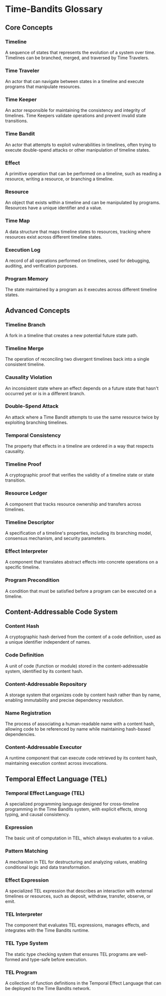 # Time-Bandits Glossary

## Core Concepts

### Timeline
A sequence of states that represents the evolution of a system over time. Timelines can be branched, merged, and traversed by Time Travelers.

### Time Traveler
An actor that can navigate between states in a timeline and execute programs that manipulate resources.

### Time Keeper
An actor responsible for maintaining the consistency and integrity of timelines. Time Keepers validate operations and prevent invalid state transitions.

### Time Bandit
An actor that attempts to exploit vulnerabilities in timelines, often trying to execute double-spend attacks or other manipulation of timeline states.

### Effect
A primitive operation that can be performed on a timeline, such as reading a resource, writing a resource, or branching a timeline.

### Resource
An object that exists within a timeline and can be manipulated by programs. Resources have a unique identifier and a value.

### Time Map
A data structure that maps timeline states to resources, tracking where resources exist across different timeline states.

### Execution Log
A record of all operations performed on timelines, used for debugging, auditing, and verification purposes.

### Program Memory
The state maintained by a program as it executes across different timeline states.

## Advanced Concepts

### Timeline Branch
A fork in a timeline that creates a new potential future state path.

### Timeline Merge
The operation of reconciling two divergent timelines back into a single consistent timeline.

### Causality Violation
An inconsistent state where an effect depends on a future state that hasn't occurred yet or is in a different branch.

### Double-Spend Attack
An attack where a Time Bandit attempts to use the same resource twice by exploiting branching timelines.

### Temporal Consistency
The property that effects in a timeline are ordered in a way that respects causality.

### Timeline Proof
A cryptographic proof that verifies the validity of a timeline state or state transition.

### Resource Ledger
A component that tracks resource ownership and transfers across timelines.

### Timeline Descriptor
A specification of a timeline's properties, including its branching model, consensus mechanism, and security parameters.

### Effect Interpreter
A component that translates abstract effects into concrete operations on a specific timeline.

### Program Precondition
A condition that must be satisfied before a program can be executed on a timeline.

## Content-Addressable Code System

### Content Hash
A cryptographic hash derived from the content of a code definition, used as a unique identifier independent of names.

### Code Definition
A unit of code (function or module) stored in the content-addressable system, identified by its content hash.

### Content-Addressable Repository
A storage system that organizes code by content hash rather than by name, enabling immutability and precise dependency resolution.

### Name Registration
The process of associating a human-readable name with a content hash, allowing code to be referenced by name while maintaining hash-based dependencies.

### Content-Addressable Executor
A runtime component that can execute code retrieved by its content hash, maintaining execution context across invocations.

## Temporal Effect Language (TEL)

### Temporal Effect Language (TEL)
A specialized programming language designed for cross-timeline programming in the Time Bandits system, with explicit effects, strong typing, and causal consistency.

### Expression
The basic unit of computation in TEL, which always evaluates to a value.

### Pattern Matching
A mechanism in TEL for destructuring and analyzing values, enabling conditional logic and data transformation.

### Effect Expression
A specialized TEL expression that describes an interaction with external timelines or resources, such as deposit, withdraw, transfer, observe, or emit.

### TEL Interpreter
The component that evaluates TEL expressions, manages effects, and integrates with the Time Bandits runtime.

### TEL Type System
The static type checking system that ensures TEL programs are well-formed and type-safe before execution.

### TEL Program
A collection of function definitions in the Temporal Effect Language that can be deployed to the Time Bandits network. 